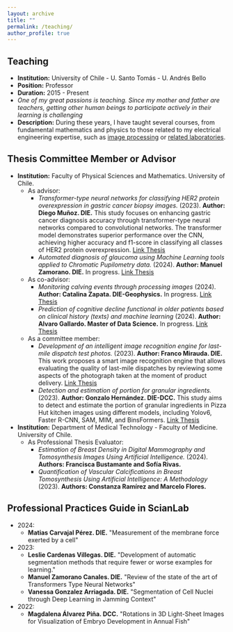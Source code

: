 ```yaml
---
layout: archive
title: ""
permalink: /teaching/
author_profile: true
---
```


## Teaching
- **Institution:** University of Chile - U. Santo Tomás - U. Andrés Bello
- **Position:** Professor
- **Duration:** 2015 - Present
- _One of my great passions is teaching. Since my mother and father are teachers, getting other human beings to participate actively in their learning is challenging_
- **Description:** During these years, I have taught several courses, from fundamental mathematics and physics to those related to my electrical engineering expertise, such as [image processing](https://tinyurl.com/Clases-CNC-Imagenes) or [related laboratories](https://www.die.cl/academicos-jornada-parcial/).

## Thesis Committee Member or Advisor

- **Institution:** Faculty of Physical Sciences and Mathematics. University of Chile.
  - As advisor:
    - *Transformer-type neural networks for classifying HER2 protein overexpression in gastric cancer biopsy images.* (2023). **Author: Diego Muñoz. DIE.** This study focuses on enhancing gastric cancer diagnosis accuracy through transformer-type neural networks compared to convolutional networks. The transformer model demonstrates superior performance over the CNN, achieving higher accuracy and f1-score in classifying all classes of HER2 protein overexpression. [Link Thesis](https://repositorio.uchile.cl/bitstream/handle/2250/196732/Redes-neuronales-del-tipo-transformer-como-herramienta-de-clasificacion-de-sobreexpresion-de-proteina-HER2-en-imagenes-de-biopsias-de-cancer-gastrico.pdf?sequence=1&isAllowed=y)
    - *Automated diagnosis of glaucoma using Machine Learning tools applied to Chromatic Pupilometry data.* (2024). **Author: Manuel Zamorano. DIE.** In progress. [Link Thesis]()
  - As co-advisor:
    - *Monitoring calving events through processing images* (2024). **Author: Catalina Zapata.  DIE-Geophysics.** In progress. [Link Thesis]()
    - *Prediction of cognitive decline functional in older patients based on clinical history (texts) and machine learning* (2024). **Author: Alvaro Gallardo.  Master of Data Science.** In progress. [Link Thesis]()
  - As a committee member:
    - *Development of an intelligent image recognition engine for last-mile dispatch test photos.*  (2023). **Author: Franco Mirauda. DIE.** This work proposes a smart image recognition engine that allows evaluating the quality of last-mile dispatches by reviewing some aspects of the photograph taken at the moment of product delivery. [Link Thesis](https://repositorio.uchile.cl/bitstream/handle/2250/192990/Desarrollo-de-un-motor-de-reconocimiento-de-imagenes-inteligente-para-fotos-de-pruebas-de-despacho-en-ultima-milla.pdf?sequence=1&isAllowed=y)
    - *Detection and estimation of portion for granular ingredients.* (2023). **Author: Gonzalo Hernández. DIE-DCC.** This study aims to detect and estimate the portion of granular ingredients in Pizza Hut kitchen images using different models, including Yolov6, Faster R-CNN, SAM, MIM, and BinsFormers. [Link Thesis](https://repositorio.uchile.cl/bitstream/handle/2250/199465/Detecci%c3%b3n-y-estimaci%c3%b3n-de-porci%c3%b3n-para-ingredientes.pdf?sequence=1&isAllowed=y)
- **Institution:** Department of Medical Technology - Faculty of Medicine. University of Chile.
  - As Professional Thesis Evaluator:
    - *Estimation of Breast Density in Digital Mammography and Tomosynthesis Images Using Artificial Intelligence.* (2024). **Authors: Francisca Bustamante and Sofía Rivas.**
    - *Quantification of Vascular Calcifications in Breast Tomosynthesis Using Artificial Intelligence: A Methodology* (2023). **Authors: Constanza Ramírez and Marcelo Flores.**
      


## Professional Practices Guide in ScianLab
- 2024:
  - **Matias Carvajal Pérez. DIE.** "Measurement of the membrane force exerted by a cell"
- 2023:
  - **Leslie Cardenas Villegas. DIE.** "Development of automatic segmentation methods that require fewer or worse examples for learning."
  - **Manuel Zamorano Canales. DIE.** "Review of the state of the art of Transformers Type Neural Networks"
  - **Vanessa Gonzalez Arriagada. DIE.** "Segmentation of Cell Nuclei through Deep Learning in Jamming Context"
- 2022: 
  - **Magdalena Álvarez Piña. DCC.** "Rotations in 3D Light-Sheet Images for Visualization of Embryo Development in Annual Fish"
